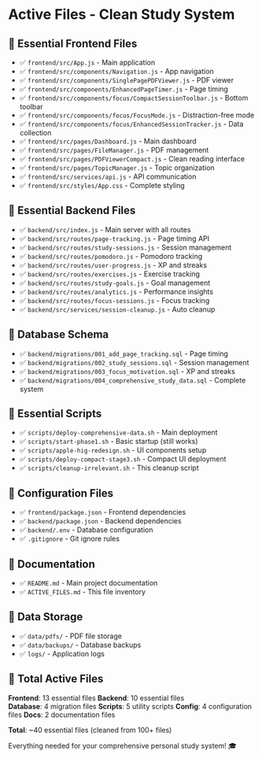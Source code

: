 # Active Files - Clean Study System

## 📁 Essential Frontend Files
- ✅ `frontend/src/App.js` - Main application
- ✅ `frontend/src/components/Navigation.js` - App navigation
- ✅ `frontend/src/components/SinglePagePDFViewer.js` - PDF viewer
- ✅ `frontend/src/components/EnhancedPageTimer.js` - Page timing
- ✅ `frontend/src/components/focus/CompactSessionToolbar.js` - Bottom toolbar
- ✅ `frontend/src/components/focus/FocusMode.js` - Distraction-free mode
- ✅ `frontend/src/components/focus/EnhancedSessionTracker.js` - Data collection
- ✅ `frontend/src/pages/Dashboard.js` - Main dashboard
- ✅ `frontend/src/pages/FileManager.js` - PDF management
- ✅ `frontend/src/pages/PDFViewerCompact.js` - Clean reading interface
- ✅ `frontend/src/pages/TopicManager.js` - Topic organization
- ✅ `frontend/src/services/api.js` - API communication
- ✅ `frontend/src/styles/App.css` - Complete styling

## 📁 Essential Backend Files
- ✅ `backend/src/index.js` - Main server with all routes
- ✅ `backend/src/routes/page-tracking.js` - Page timing API
- ✅ `backend/src/routes/study-sessions.js` - Session management
- ✅ `backend/src/routes/pomodoro.js` - Pomodoro tracking
- ✅ `backend/src/routes/user-progress.js` - XP and streaks
- ✅ `backend/src/routes/exercises.js` - Exercise tracking
- ✅ `backend/src/routes/study-goals.js` - Goal management
- ✅ `backend/src/routes/analytics.js` - Performance insights
- ✅ `backend/src/routes/focus-sessions.js` - Focus tracking
- ✅ `backend/src/services/session-cleanup.js` - Auto cleanup

## 📁 Database Schema
- ✅ `backend/migrations/001_add_page_tracking.sql` - Page timing
- ✅ `backend/migrations/002_study_sessions.sql` - Session management
- ✅ `backend/migrations/003_focus_motivation.sql` - XP and streaks
- ✅ `backend/migrations/004_comprehensive_study_data.sql` - Complete system

## 📁 Essential Scripts
- ✅ `scripts/deploy-comprehensive-data.sh` - Main deployment
- ✅ `scripts/start-phase1.sh` - Basic startup (still works)
- ✅ `scripts/apple-hig-redesign.sh` - UI components setup
- ✅ `scripts/deploy-compact-stage3.sh` - Compact UI deployment
- ✅ `scripts/cleanup-irrelevant.sh` - This cleanup script

## 📁 Configuration Files
- ✅ `frontend/package.json` - Frontend dependencies
- ✅ `backend/package.json` - Backend dependencies
- ✅ `backend/.env` - Database configuration
- ✅ `.gitignore` - Git ignore rules

## 📁 Documentation
- ✅ `README.md` - Main project documentation
- ✅ `ACTIVE_FILES.md` - This file inventory

## 📁 Data Storage
- ✅ `data/pdfs/` - PDF file storage
- ✅ `data/backups/` - Database backups
- ✅ `logs/` - Application logs

## 🎯 Total Active Files
**Frontend**: 13 essential files
**Backend**: 10 essential files  
**Database**: 4 migration files
**Scripts**: 5 utility scripts
**Config**: 4 configuration files
**Docs**: 2 documentation files

**Total**: ~40 essential files (cleaned from 100+ files)

Everything needed for your comprehensive personal study system! 🎓
